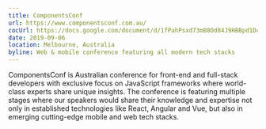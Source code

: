 ```yaml
---
title: ComponentsConf
url: https://www.componentsconf.com.au/
cocUrl: https://docs.google.com/document/d/1fPahPsxd73mB8Od84J9HBBpd1DcFuCOa6u9ZQ-hr2VU/edit?usp=sharing
date: 2019-09-06
location: Melbourne, Australia
byline: Web & mobile conference featuring all modern tech stacks
---
```


ComponentsConf is Australian conference for front-end and full-stack developers with exclusive focus on JavaScript frameworks where world-class experts share unique insights. The conference is featuring multiple stages where our speakers would share their knowledge and expertise not only in established technologies like React, Angular and Vue, but also in emerging cutting-edge mobile and web tech stacks.
